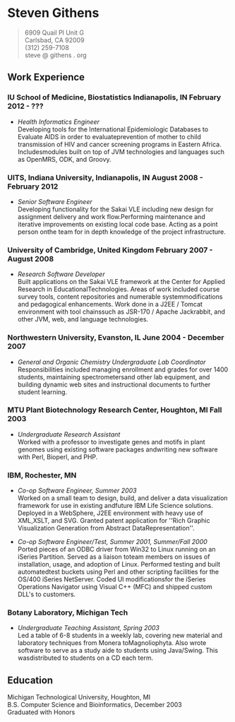 # Steven Githens

> 6909 Quail Pl Unit G <br/>
> Carlsbad, CA 92009 <br/>
> (312) 259-7108 <br/>
> steve @ githens . org


## Work Experience

### IU School of Medicine, Biostatistics Indianapolis, IN February 2012 - ???

- *Health Informatics Engineer* <br/>
    Developing   tools   for   the   International   Epidemiologic   Databases   to   Evaluate   AIDS   in   order   to   evaluateprevention of mother to child transmission of HIV and cancer screening programs in Eastern Africa.  Includesmodules built on top of  JVM technologies and languages such as OpenMRS, ODK, and Groovy.

### UITS, Indiana University, Indianapolis, IN August 2008 - February 2012

- *Senior Software Engineer* <br/>
    Developing   functionality   for   the   Sakai   VLE   including   new   design   for   assignment   delivery   and   work  flow.Performing maintenance and iterative improvements on existing local code base.  Acting as a point person onthe team for in depth knowledge of the project infrastructure.

### University of Cambridge, United Kingdom February 2007 - August 2008

- *Research Software Developer* <br/>
    Built   applications   on   the   Sakai   VLE   framework   at   the   Center   for   Applied   Research   in   EducationalTechnologies.     Areas   of   work   included   course   survey   tools,   content   repositories   and   numerable   systemmodifications and pedagogical enhancements.   Work done in a J2EE / Tomcat environment with tool chainssuch as JSR-170 / Apache Jackrabbit, and other JVM, web, and language technologies.

### Northwestern University, Evanston, IL June 2004 - December 2007

- *General and Organic Chemistry Undergraduate Lab Coordinator* <br/>
    Responsibilities included managing enrollment and grades for over 1400 students, maintaining spectrometersand   other   lab   equipment,   and   building   dynamic   web   sites   and   instructional   documents   to   further   student learning.

### MTU Plant Biotechnology Research Center, Houghton, MI Fall 2003

- *Undergraduate Research Assistant* <br/>
    Worked with a professor to investigate genes and motifs in plant genomes using existing software packages andwriting new software with Perl, Bioperl, and PHP.

### IBM, Rochester, MN

- *Co-op Software Engineer, Summer 2003* <br/>
    Worked on a small team to design, build, and deliver a data visualization framework for use in existing andfuture IBM Life Science  solutions. Deployed in a WebSphere, J2EE environment with heavy use of XML,XSLT, and SVG. Granted patent application for ''Rich Graphic Visualization Generation from Abstract DataRepresentation''.

- *Co-op Software Engineer/Test, Summer 2001, Summer/Fall 2000* <br/>
    Ported pieces of an ODBC driver from Win32 to Linux running on an iSeries Partition.  Served as a liaison toteam members on issues of installation, usage, and adoption of Linux. Performed testing and built automatedtest buckets using Perl and other scripting facilities for the OS/400 iSeries NetServer. Coded UI modificationsfor the iSeries Operations Navigator using Visual C++ (MFC) and shipped custom DLL's to customers.

### Botany Laboratory, Michigan Tech

- *Undergraduate Teaching Assistant, Spring 2003* <br/>
    Led a table of 6-8 students in a weekly lab, covering new material and laboratory techniques from Monera toMagnoliophyta.  Also   wrote   software   to   serve   as   a   study   aide   to   students   using   Java/Swing.   This   wasdistributed to students on a CD each term.

## Education

Michigan Technological University, Houghton, MI <br/>
B.S. Computer Science and Bioinformatics, December 2003 <br/>
Graduated with Honors
